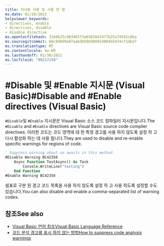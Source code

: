 ```yaml
---
title: 지시문 사용 및 사용 안 함
ms.date: 01/28/2021
helpviewer_keywords:
- directives, enable
- directives, disable
- disable directive
ms.openlocfilehash: 3104b25c903465f3a650304f477b25a74591c8ba
ms.sourcegitcommit: 68c9d9d9a97aab3b59d388914004b5474cf1dbd7
ms.translationtype: MT
ms.contentlocale: ko-KR
ms.lasthandoff: 01/30/2021
ms.locfileid: "99217239"
---
```

# <a name="disable-and-enable-directives-visual-basic"></a><span data-ttu-id="7e7b7-102">#Disable 및 #Enable 지시문 (Visual Basic)</span><span class="sxs-lookup"><span data-stu-id="7e7b7-102">#Disable and #Enable directives (Visual Basic)</span></span>

<span data-ttu-id="7e7b7-103">`#Disable`및 `#Enable` 지시문은 Visual Basic 소스 코드 컴파일러 지시문입니다.</span><span class="sxs-lookup"><span data-stu-id="7e7b7-103">The `#Disable` and `#Enable` directives are Visual Basic source code compiler directives.</span></span> <span data-ttu-id="7e7b7-104">이러한 코드는 코드 영역에 대 한 특정 경고를 사용 하지 않도록 설정 하 고 다시 활성화 하는 데 사용 됩니다.</span><span class="sxs-lookup"><span data-stu-id="7e7b7-104">They are used to disable and re-enable specific warnings for regions of code.</span></span>

```vb
' Suppress warning about no awaits in this method.
#Disable Warning BC42356
    Async Function TestAsync() As Task
        Console.WriteLine("testing")
    End Function
#Enable Warning BC42356
```

<span data-ttu-id="7e7b7-105">쉼표로 구분 된 경고 코드 목록을 사용 하지 않도록 설정 하 고 사용 하도록 설정할 수도 있습니다.</span><span class="sxs-lookup"><span data-stu-id="7e7b7-105">You can also disable and enable a comma-separated list of warning codes.</span></span>

## <a name="see-also"></a><span data-ttu-id="7e7b7-106">참조</span><span class="sxs-lookup"><span data-stu-id="7e7b7-106">See also</span></span>

- [<span data-ttu-id="7e7b7-107">Visual Basic 언어 참조</span><span class="sxs-lookup"><span data-stu-id="7e7b7-107">Visual Basic Language Reference</span></span>](../index.md)
- [<span data-ttu-id="7e7b7-108">코드 분석 경고를 표시 하지 않는 방법</span><span class="sxs-lookup"><span data-stu-id="7e7b7-108">How to suppress code analysis warnings</span></span>](../../../fundamentals/code-analysis/suppress-warnings.md)
